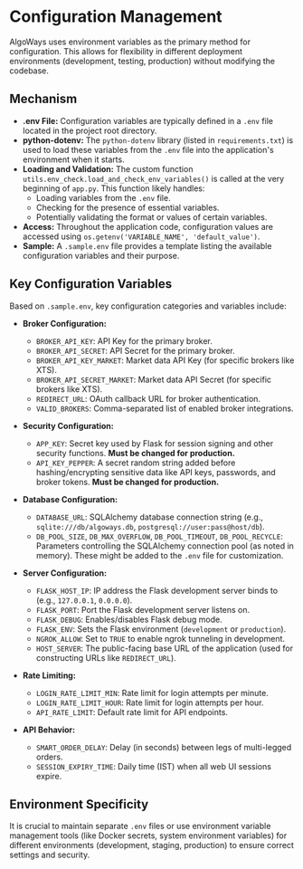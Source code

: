 # Configuration Management

AlgoWays uses environment variables as the primary method for configuration. This allows for flexibility in different deployment environments (development, testing, production) without modifying the codebase.

## Mechanism

*   **.env File:** Configuration variables are typically defined in a `.env` file located in the project root directory.
*   **python-dotenv:** The `python-dotenv` library (listed in `requirements.txt`) is used to load these variables from the `.env` file into the application's environment when it starts.
*   **Loading and Validation:** The custom function `utils.env_check.load_and_check_env_variables()` is called at the very beginning of `app.py`. This function likely handles:
    *   Loading variables from the `.env` file.
    *   Checking for the presence of essential variables.
    *   Potentially validating the format or values of certain variables.
*   **Access:** Throughout the application code, configuration values are accessed using `os.getenv('VARIABLE_NAME', 'default_value')`.
*   **Sample:** A `.sample.env` file provides a template listing the available configuration variables and their purpose.

## Key Configuration Variables

Based on `.sample.env`, key configuration categories and variables include:

*   **Broker Configuration:**
    *   `BROKER_API_KEY`: API Key for the primary broker.
    *   `BROKER_API_SECRET`: API Secret for the primary broker.
    *   `BROKER_API_KEY_MARKET`: Market data API Key (for specific brokers like XTS).
    *   `BROKER_API_SECRET_MARKET`: Market data API Secret (for specific brokers like XTS).
    *   `REDIRECT_URL`: OAuth callback URL for broker authentication.
    *   `VALID_BROKERS`: Comma-separated list of enabled broker integrations.

*   **Security Configuration:**
    *   `APP_KEY`: Secret key used by Flask for session signing and other security functions. **Must be changed for production.**
    *   `API_KEY_PEPPER`: A secret random string added before hashing/encrypting sensitive data like API keys, passwords, and broker tokens. **Must be changed for production.**

*   **Database Configuration:**
    *   `DATABASE_URL`: SQLAlchemy database connection string (e.g., `sqlite:///db/algoways.db`, `postgresql://user:pass@host/db`).
    *   `DB_POOL_SIZE`, `DB_MAX_OVERFLOW`, `DB_POOL_TIMEOUT`, `DB_POOL_RECYCLE`: Parameters controlling the SQLAlchemy connection pool (as noted in memory). These might be added to the `.env` file for customization.

*   **Server Configuration:**
    *   `FLASK_HOST_IP`: IP address the Flask development server binds to (e.g., `127.0.0.1`, `0.0.0.0`).
    *   `FLASK_PORT`: Port the Flask development server listens on.
    *   `FLASK_DEBUG`: Enables/disables Flask debug mode.
    *   `FLASK_ENV`: Sets the Flask environment (`development` or `production`).
    *   `NGROK_ALLOW`: Set to `TRUE` to enable ngrok tunneling in development.
    *   `HOST_SERVER`: The public-facing base URL of the application (used for constructing URLs like `REDIRECT_URL`).

*   **Rate Limiting:**
    *   `LOGIN_RATE_LIMIT_MIN`: Rate limit for login attempts per minute.
    *   `LOGIN_RATE_LIMIT_HOUR`: Rate limit for login attempts per hour.
    *   `API_RATE_LIMIT`: Default rate limit for API endpoints.

*   **API Behavior:**
    *   `SMART_ORDER_DELAY`: Delay (in seconds) between legs of multi-legged orders.
    *   `SESSION_EXPIRY_TIME`: Daily time (IST) when all web UI sessions expire.

## Environment Specificity

It is crucial to maintain separate `.env` files or use environment variable management tools (like Docker secrets, system environment variables) for different environments (development, staging, production) to ensure correct settings and security.
